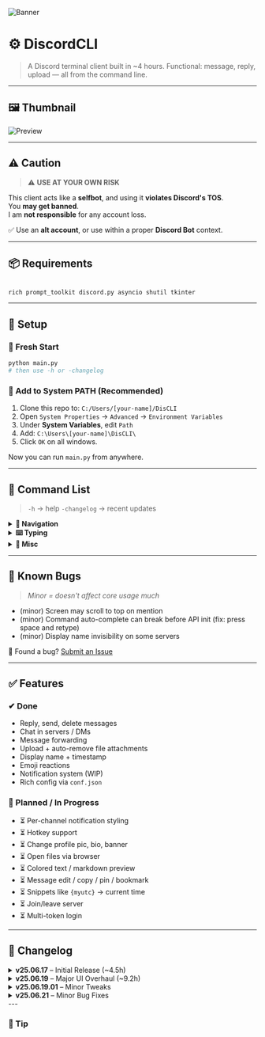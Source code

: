 ![Banner](https://github.com/user-attachments/assets/e072021d-ab9c-4edd-beb6-d38d19f75b51)

# ⚙️ DiscordCLI
> A Discord terminal client built in ~4 hours. Functional: message, reply, upload — all from the command line.

---

## 🖼️ Thumbnail
![Preview](https://github.com/user-attachments/assets/8067db4a-0f02-457f-b6ef-3897aefdb14f)

---

## ⚠️ Caution
> ⚠️ **USE AT YOUR OWN RISK**

This client acts like a **selfbot**, and using it **violates Discord's TOS**.  
You **may get banned**.  
I am **not responsible** for any account loss.  

✅ Use an **alt account**, or use within a proper **Discord Bot** context.

---

## 📦 Requirements

```

rich prompt_toolkit discord.py asyncio shutil tkinter

````

---

## 🚀 Setup

### 🔹 Fresh Start
```bash
python main.py
# then use -h or -changelog
````

### 🔹 Add to System PATH (Recommended)

1. Clone this repo to:
   `C:/Users/[your-name]/DisCLI`
2. Open `System Properties` → `Advanced` → `Environment Variables`
3. Under **System Variables**, edit `Path`
4. Add:
   `C:\Users\[your-name]\DisCLI\`
5. Click `OK` on all windows.

Now you can run `main.py` from anywhere.

---

## 🧩 Command List

> `-h` → help
> `-changelog` → recent updates

<details>
<summary><strong>🧭 Navigation</strong></summary>

```
-s [server]         Pick a server
-c [channel]        Pick a chat channel (needs -s first)
-cf [friend]        Pick a friend to DM
-q / -e             Quit the CLI
```

</details>

<details>
<summary><strong>⌨️ Typing</strong></summary>

```
-r [index] [msg]    Reply to message by index
-d [idx ...]        Delete messages (list accepted)
-up                Upload a file (via Explorer popup)
-deup              Clear all staged uploads
-fw [idx] [target]  Forward message to someone

"@" while typing will list mentionable users
```

</details>

<details>
<summary><strong>🔔 Misc</strong></summary>

```
-ntf / -notif       Show notifications
-gntf / -gonotif    Jump to notif source
->n / -<n           Scroll newest/oldest by n messages
```

</details>

---

## 🐞 Known Bugs

> *Minor = doesn't affect core usage much*

* (minor) Screen may scroll to top on mention
* (minor) Command auto-complete can break before API init (fix: press space and retype)
* (minor) Display name invisibility on some servers

🐛 Found a bug? [Submit an Issue](../../issues)

---

## ✅ Features

### ✔ Done

* Reply, send, delete messages
* Chat in servers / DMs
* Message forwarding
* Upload + auto-remove file attachments
* Display name + timestamp
* Emoji reactions
* Notification system (WIP)
* Rich config via `conf.json`

### 🚧 Planned / In Progress

* ⏳ Per-channel notification styling
* ⏳ Hotkey support
* ⏳ Change profile pic, bio, banner
* ⏳ Open files via browser
* ⏳ Colored text / markdown preview
* ⏳ Message edit / copy / pin / bookmark
* ⏳ Snippets like `{myutc}` → current time
* ⏳ Join/leave server
* ⏳ Multi-token login

---

## 📜 Changelog

<details>
<summary><strong>v25.06.17</strong> – Initial Release (~4.5h)</summary>

* Reply & Send
* DM support
* Basic CLI chat UI

</details>

<details>
<summary><strong>v25.06.19</strong> – Major UI Overhaul (~9.2h)</summary>

* Improved layout & color schemes
* Message timestamp, reply visibility
* New commands:

  * `-d`, `-up`, `-deup`, `-fw`, `-ntf`, `-gntf`
* Code refactor
* Experimental ping notifications

</details>

<details>
<summary><strong>v25.06.19.01</strong> – Minor Tweaks</summary>

* Shows file attachments in chat
* Added `conf.json` for config

</details>

<details>
<summary><strong>v25.06.21</strong> – Minor Bug Fixes</summary>
</details>
---

### 📌 Tip
